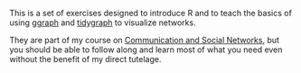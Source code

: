 This is a set of exercises designed to introduce R and to teach the basics of using [ggraph](https://ggraph.data-imaginist.com/) and [tidygraph](tidygraph.data-imaginist.com/) to visualize networks.

They are part of my course on [Communication and Social Networks](https://github.com/jdfoote/Communication-and-Social-Networks), but you should be able to follow along and learn most of what you need even without the benefit of my direct tutelage.
